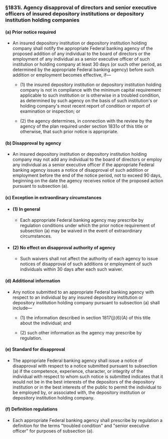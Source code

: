 ### §1831i. Agency disapproval of directors and senior executive officers of insured depository institutions or depository institution holding companies
#### (a) Prior notice required
* An insured depository institution or depository institution holding company shall notify the appropriate Federal banking agency of the proposed addition of any individual to the board of directors or the employment of any individual as a senior executive officer of such institution or holding company at least 30 days (or such other period, as determined by the appropriate Federal banking agency) before such addition or employment becomes effective, if—

  * (1) the insured depository institution or depository institution holding company is not in compliance with the minimum capital requirement applicable to such institution or is otherwise in a troubled condition, as determined by such agency on the basis of such institution's or holding company's most recent report of condition or report of examination or inspection; or

  * (2) the agency determines, in connection with the review by the agency of the plan required under section 1831o of this title or otherwise, that such prior notice is appropriate.

#### (b) Disapproval by agency
* An insured depository institution or depository institution holding company may not add any individual to the board of directors or employ any individual as a senior executive officer if the appropriate Federal banking agency issues a notice of disapproval of such addition or employment before the end of the notice period, not to exceed 90 days, beginning on the date the agency receives notice of the proposed action pursuant to subsection (a).

#### (c) Exception in extraordinary circumstances
* #### (1) In general
  * Each appropriate Federal banking agency may prescribe by regulation conditions under which the prior notice requirement of subsection (a) may be waived in the event of extraordinary circumstances.

* #### (2) No effect on disapproval authority of agency
  * Such waivers shall not affect the authority of each agency to issue notices of disapproval of such additions or employment of such individuals within 30 days after each such waiver.

#### (d) Additional information
* Any notice submitted to an appropriate Federal banking agency with respect to an individual by any insured depository institution or depository institution holding company pursuant to subsection (a) shall include—

  * (1) the information described in section 1817(j)(6)(A) of this title about the individual; and

  * (2) such other information as the agency may prescribe by regulation.

#### (e) Standard for disapproval
* The appropriate Federal banking agency shall issue a notice of disapproval with respect to a notice submitted pursuant to subsection (a) if the competence, experience, character, or integrity of the individual with respect to whom such notice is submitted indicates that it would not be in the best interests of the depositors of the depository institution or in the best interests of the public to permit the individual to be employed by, or associated with, the depository institution or depository institution holding company.

#### (f) Definition regulations
* Each appropriate Federal banking agency shall prescribe by regulation a definition for the terms "troubled condition" and "senior executive officer" for purposes of subsection (a).